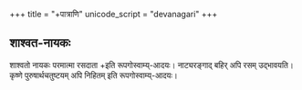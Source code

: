 +++
title = "+पात्राणि"
unicode_script = "devanagari"
+++

## शाश्वत-नायकः
शाश्वतो नायकः परमात्मा रसदाता +इति रूपगोस्वाम्य्-आदयः। नाट्यरङ्गाद् बहिर् अपि रसम् उद्भावयति। कृष्णे पुरुषार्थचतुष्टयम् अपि निहितम् इति रूपगोस्वाम्य्-आदयः।

